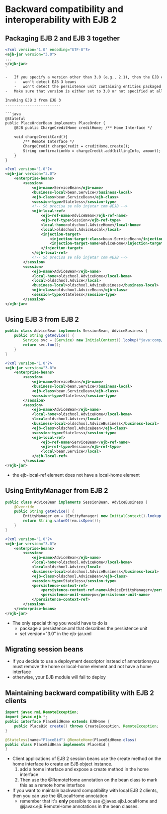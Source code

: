 Backward compatibility and interoperability with EJB 2
======================================================

Packaging EJB 2 and EJB 3 together
----------------------------------

```xml
<?xml version="1.0" encoding="UTF-8"?>
<ejb-jar version="3.0">
...
</ejb-jar>
`

-   If you specify a version other than 3.0 (e.g., 2.1), then the EJB container will assume the EJB module is an older version and won't scan for annotations
    -   won't detect EJB 3 beans
    -   won't detect the persistence unit containing entities packaged in the EJB module
-   Make sure that version is either set to 3.0 or not specified at all

Invoking EJB 2 from EJB 3
-------------------------

```java
@Stateful
public PlaceOrderBean implements PlaceOrder {
    @EJB public ChargeCreditHome creditHome; /** Home Interface */

    void chargeCreditCard(){
        /** Remote Interface */
        ChargeCredit chargeCredit = creditHome.create();
        String confirmationNo = chargeCredit.add(billingInfo, amount);
    }
}
```

```xml
<?xml version="1.0"?>
<ejb-jar version="3.0">
    <enterprise-beans>
        <session>
            <ejb-name>ServiceBean</ejb-name>
            <business-local>bean.Service</business-local>
            <ejb-class>bean.ServiceBean</ejb-class>
            <session-type>Stateless</session-type>
            <!-- Só precisa se não injetar com @EJB -->
            <ejb-local-ref>
                <ejb-ref-name>AdviceBean</ejb-ref-name>
                <ejb-ref-type>Session</ejb-ref-type>
                <local-home>oldschool.AdviceHome</local-home>
                <local>oldschool.AdviceLocal</local>
                <injection-target>
                    <injection-target-class>bean.ServiceBean</injection-target-class>
                    <injection-target-name>adviceHome</injection-target-name>
                </injection-target>
            </ejb-local-ref>
            <!-- Só precisa se não injetar com @EJB -->
        </session>
        <session>
            <ejb-name>AdviceBean</ejb-name>
            <local-home>oldschool.AdviceHome</local-home>
            <local>oldschool.Advice</local>
            <business-local>oldschool.AdviceBusiness</business-local>
            <ejb-class>oldschool.AdviceBean</ejb-class>
            <session-type>Stateless</session-type>
        </session>
</ejb-jar>
```

Using EJB 3 from EJB 2
----------------------

```java
public class AdviceBean implements SessionBean, AdviceBusiness {
    public String getAdvice() {
        Service svc = (Service) new InitialContext().lookup("java:comp/env/ServiceBean");
        return svc.foo();
    }
}
```

```xml
<?xml version="1.0"?>
<ejb-jar version="3.0">
    <enterprise-beans>
        <session>
            <ejb-name>ServiceBean</ejb-name>
            <business-local>bean.Service</business-local>
            <ejb-class>bean.ServiceBean</ejb-class>
            <session-type>Stateless</session-type>
        </session>
        <session>
            <ejb-name>AdviceBean</ejb-name>
            <local-home>oldschool.AdviceHome</local-home>
            <local>oldschool.Advice</local>
            <business-local>oldschool.AdviceBusiness</business-local>
            <ejb-class>oldschool.AdviceBean</ejb-class>
            <session-type>Stateless</session-type>
            <ejb-local-ref>
                <ejb-ref-name>ServiceBean</ejb-ref-name>
                <ejb-ref-type>Session</ejb-ref-type>
                <local>bean.Service</local>
            </ejb-local-ref>
        </session>
</ejb-jar>
```

-   the ejb-local-ref element does not have a local-home element

Using EntityManager from EJB 2
------------------------------

```java
public class AdviceBean implements SessionBean, AdviceBusiness {
    @Override
    public String getAdvice() {
        EntityManager em = (EntityManager) new InitialContext().lookup("java:comp/env/AdviceEntityManager");
        return String.valueOf(em.isOpen());
    }
}
```

```xml
<?xml version="1.0"?>
<ejb-jar version="3.0">
    <enterprise-beans>
        <session>
            <ejb-name>AdviceBean</ejb-name>
            <local-home>oldschool.AdviceHome</local-home>
            <local>oldschool.Advice</local>
            <business-local>oldschool.AdviceBusiness</business-local>
            <ejb-class>oldschool.AdviceBean</ejb-class>
            <session-type>Stateless</session-type>
            <persistence-context-ref>
                <persistence-context-ref-name>AdviceEntityManager</persistence-context-ref-name>
                <persistence-unit-name>pu</persistence-unit-name>
            </persistence-context-ref>
        </session>
    </enterprise-beans>
</ejb-jar>
```

-   The only special thing you would have to do is
    -   package a persistence.xml that describes the persistence unit
    -   set version="3.0" in the ejb-jar.xml

Migrating session beans
-----------------------

-   If you decide to use a deployment descriptor instead of annotationsyou must remove the home or local-home element and not have a home interface
-   otherwise, your EJB module will fail to deploy

Maintaining backward compatibility with EJB 2 clients
-----------------------------------------------------

```java
import javax.rmi.RemoteException;
import javax.ejb.*;
public interface PlaceBidHome extends EJBHome {
    public PlaceBid create() throws CreateException, RemoteException;
}

@Stateless(name="PlaceBid") @RemoteHome(PlaceBidHome.class)
public class PlaceBidBean implements PlaceBid {
}
```

-   Client applications of EJB 2 session beans use the create method on the home interface to create an EJB object instance.
    1.  add a home interface and expose a create method in the home interface
    2.  Then use the @RemoteHome annotation on the bean class to mark this as a remote home interface
-   If you want to maintain backward compatibility with local EJB 2 clients, then you can use the @LocalHome annotation
    -   remember that it's **only** possible to use @javax.ejb.LocalHome and @javax.ejb.RemoteHome annotations in the bean classes.
